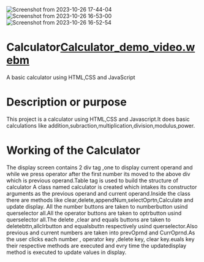 
![Screenshot from 2023-10-26 17-44-04](https://github.com/P00-JA/Calculator/assets/148937443/8c390647-a48d-474c-893b-c691bdf5365f)
![Screenshot from 2023-10-26 16-53-00](https://github.com/P00-JA/Calculator/assets/148937443/518f4d1b-84ae-4e87-bc3c-b85c825021ba)
![Screenshot from 2023-10-26 16-52-54](https://github.com/P00-JA/Calculator/assets/148937443/fc79a381-2904-4ac9-86f8-e9e255cdfa9f)
# Calculator[Calculator_demo_video.webm](https://github.com/P00-JA/Calculator/assets/148937443/281164d2-35cd-4650-8533-073e6003f3c9)

A basic calculator using HTML,CSS and JavaScript
# Description or purpose
This project is a calculator using HTML,CSS and Javascript.It does basic calculations like addition,subraction,multiplication,division,modulus,power.
# Working of the Calculator
The display screen contains 2 div tag ,one to display current operand and while we press operator after the first number its moved to the above div which is previous operand.Table tag is used to build the structure of calculator
A class named calculator is created which intakes its constructor arguments as the previous operand and current operand.Inside the class there are methods like clear,delete,appendNum,selectOprtn,Calculate and update display.
All the number buttons are taken to numberbutton usind querselector all.All the operator buttons are taken to optrbutton usind querselector all.The delete ,clear and equals buttons are taken to deletebttn,allclrbutton and equalsbuttn respectively usind querselector.Also previous and current numbers are taken into prevOprnd and CurrOprnd.As the user clicks each number , operator key ,delete key, clear key.euals key their respective methods are executed and evry time the updatedisplay method is executed to update values in display. 

